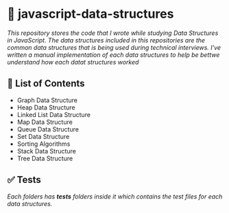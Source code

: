 # :page_with_curl: javascript-data-structures

_This repository stores the code that I wrote while studying Data Structures in JavaScript. The data structures included in this repositories are the common data structures that is being used during technical interviews. I've written a manual implementation of each data structures to help be bettwe understand how each datat structures worked_

## :memo: List of Contents

- Graph Data Structure
- Heap Data Structure
- Linked List Data Structure
- Map Data Structure
- Queue Data Structure
- Set Data Structure
- Sorting Algorithms
- Stack Data Structure
- Tree Data Structure

## :white_check_mark: Tests

_Each folders has **tests** folders inside it which contains the test files for each data structures._
